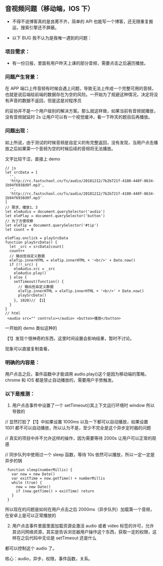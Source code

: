 ## 音视频问题（移动端，IOS 下）

* 不得不说博客真的是良莠不齐，简单的 API 也能写一个博客，还无限重复搬运，搜索引擎还不屏蔽。

* 以下 BUG 我不认为是我唯一遇到的问题：

### 项目需求：

* 有一份日报，里面有用户昨天上课的部分音频，需要点击之后遍历播放。

### 问题产生背景：

在 APP 端口上传音频有时候会遇上问题，导致无法上传成一个完整可用的音频，也就是说后端给前端的数据存在为空的风险。一开始为了规避这种情况，决定将没有声音的数据不返回，但是这是对程序员

的妥协并不是一个用户级别的解决方案。那么就这样做，如果当前有音频就播放，没有音频就延时 2s 让用户可以有一个视觉缓冲，看一下昨天的题目后再播放。

### 问题出现：

如上所说，由于测试的时候音频是自定义的有完整返回，没有发现，当用户点击播放之后如果第一个音频为空的时候后续的音频将无法播放。

文字比较干涩，直接上 demo

```
// js
let srcData = [
  '',
  'http://rc.fastschool.cn/fs/audio/20181212/7b2b721f-4180-440f-8634-1b94f6938d9f.mp3',
  '',
  'http://rc.fastschool.cn/fs/audio/20181212/7b2b721f-4180-440f-8634-1b94f6938d9f.mp3'
]
// 需求，播放1、3
let eleAudio = document.querySelector('audio')
let elePlay = document.querySelector('button')
// 为了方便观察
let eleTip = document.querySelector('#tip')
let count = 0

elePlay.onclick = playSrcData
function playSrcData() {
  let _src = srcData[count]
  count++
  // 输出些自定义数据
  eleTip.innerHTML = eleTip.innerHTML + '<br/>' + Date.now()
  if (!!_src) {
    eleAudio.src = _src
    eleAudio.play()
  } else {
    setTimeout(function() {
      // 输出些自定义数据
      eleTip.innerHTML = eleTip.innerHTML + '<br/>' + Date.now()
      playSrcData()
    }, 1020)// 【1】
  }
}
// html
 <audio src="" controls></audio> <button>播放</button>
```

一开始的 demo 类似这种的

【1】发现个很神奇的东西，这里时间设置会影响结果，暂时不讨论。

现象可以直接复制查看，

### 明确的内容是：

用户点击之后，事件函数中才能调用 audio.play()这个是因为移动端的策略，chrome 和 IOS 都是禁止自动播放的，需要用户手势触发。

### 以下是推测：

1.  用户点击事件中设置了一个 setTimeout()其上下文运行环境时 window 所以导致的

// 显然打脸了【1】中如果设置 1000ms 以及一下都可以自动播放，如果设置 1001 都不可以自动播放，所以认为不是，至少不完全是这个异步定时器的问题

// 真实的项目中并不允许这样的操作，因为需要等待 2000s 让用户可以正常的观感

// 同步队列中使用过一个 sleep 函数，等待 10s 依然可以播放，所以一定一定是异步的锅

```
 function sleep(numberMillis) {
   var now = new Date()
   var exitTime = now.getTime() + numberMillis
   while (true) {
     now = new Date()
     if (now.getTime() > exitTime) return
   }
 }
```

所以现在的问题是如何在用户点击之后 2000ms（异步队列）加载第一个音频，在安卓上是可以正常播放的

2.  用户点击事件里面里面加载资源会激活 audio 或者 video 标签的许可，允许其访问网络资源，其实是告诉浏览器用户操作这个东西，获取一定的权限，这样在之后代码中无论是 setTimeout 还是什么

都可以控制这个 audio 了。

核心：audio，异步，权限，事件函数，关系。
